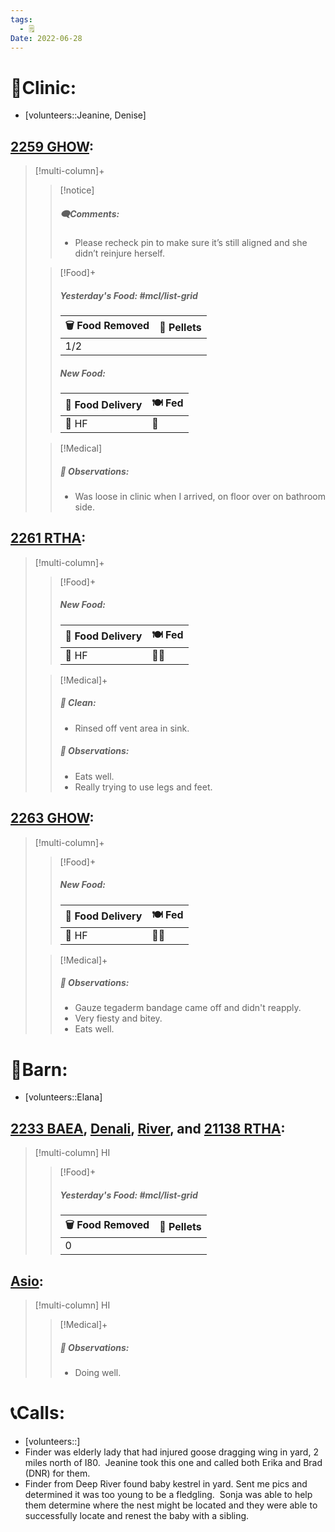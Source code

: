 ```yaml
---
tags:
  - 🗒️
Date: 2022-06-28
---
```


# 🏥Clinic:
- [volunteers::Jeanine, Denise]

## [2259 GHOW](../RARE%20Birds/2259%20GHOW.md):
> [!multi-column]+
>
>> [!notice]
>> ##### 🗨️Comments:
>> - Please recheck pin to make sure it’s still aligned and she didn’t reinjure herself. 
>
>> [!Food]+
>> ##### Yesterday's Food: #mcl/list-grid
>> |🗑️ Food Removed| 💩 Pellets
>> |---|---|
>>|1/2|
>>
>> ##### New Food:
>> |🚚 Food Delivery| 🍽️ Fed|
>> |---|---|
>>|🫱 HF|🐀
>
>> [!Medical]
>> ##### 🔭 Observations:
>> - Was loose in clinic when I arrived, on floor over on bathroom side.

## [2261 RTHA](../RARE%20Birds/2261%20RTHA.md):
> [!multi-column]+
>
>> [!Food]+
>> ##### New Food:
>> |🚚 Food Delivery| 🍽️ Fed|
>> |---|---|
>>|🫱 HF| 🐀🐀
>
>> [!Medical]+
>>##### 🫧 Clean:
>> - Rinsed off vent area in sink.
>>
>> ##### 🔭 Observations:
>> - Eats well.
>> - Really trying to use legs and feet.

## [2263 GHOW](../RARE%20Birds/2263%20GHOW.md):
> [!multi-column]+
>
>> [!Food]+
>> ##### New Food:
>> |🚚 Food Delivery| 🍽️ Fed|
>> |---|---|
>>|🫱 HF|🐀🐀
>
>> [!Medical]+
>> ##### 🔭 Observations:
>> - Gauze tegaderm bandage came off and didn't reapply.
>> - Very fiesty and bitey.
>> - Eats well.

# 🏡Barn:
- [volunteers::Elana]

## [2233 BAEA](../RARE%20Birds/2233%20BAEA.md), [Denali](../RARE%20Birds/Ed%20Birds/Denali.md), [River](../RARE%20Birds/Ed%20Birds/River.md), and [21138 RTHA](../RARE%20Birds/21138%20RTHA.md):
> [!multi-column] HI
>
>> [!Food]+
>> ##### Yesterday's Food: #mcl/list-grid
>> |🗑️ Food Removed| 💩 Pellets
>> |---|---|
>>|0|

## [Asio](../RARE%20Birds/Ed%20Birds/Asio.md):
> [!multi-column] HI
>
>> [!Medical]+
>> ##### 🔭 Observations:
>> - Doing well.

# 📞Calls:
- [volunteers::]
- Finder was elderly lady that had injured goose dragging wing in yard, 2 miles north of I80.  Jeanine took this one and called both Erika and Brad (DNR) for them.
- Finder from Deep River found baby kestrel in yard. Sent me pics and determined it was too young to be a fledgling.  Sonja was able to help them determine where the nest might be located and they were able to successfully locate and renest the baby with a sibling.
